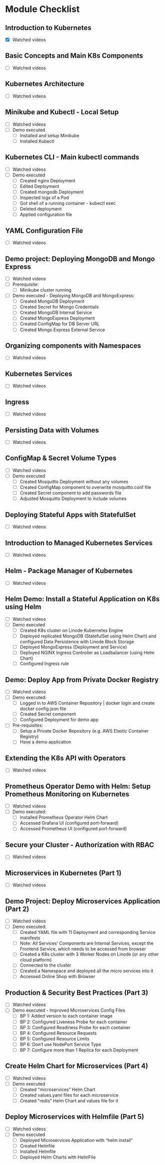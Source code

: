 # Module Checklist 

## Introduction to Kubernetes
 - [X] Watched videos
  
## Basic Concepts and Main K8s Components
 - [ ] Watched videos

## Kubernetes Architecture
 - [ ] Watched videos

## Minikube and Kubectl - Local Setup
 - [ ] Watched videos
 - [ ] Demo executed
   - [ ] Installed and setup Minikube
   - [ ] Installed Kubectl

## Kubernetes CLI - Main kubectl commands
 - [ ] Watched videos
 - [ ] Demo executed
   - [ ] Created nginx Deployment
   - [ ] Edited Deployment
   - [ ] Created mongodb Deployment
   - [ ] Inspected logs of a Pod
   - [ ] Got shell of a running container - kubectl exec
   - [ ] Deleted deployment
   - [ ] Applied configuration file

## YAML Configuration File
 - [ ] Watched videos

## Demo project: Deploying MongoDB and Mongo Express
 - [ ] Watched videos
 - [ ] Prerequisite:
   - [ ] Minikube cluster running
 - [ ] Demo executed - Deploying MongoDB and MongoExpress:
   - [ ] Created MongoDB Deployment
   - [ ] Created Secret for Mongo Credentials
   - [ ] Created MongoDB Internal Service
   - [ ] Created MongoExpress Deployment
   - [ ] Created ConfigMap for DB Server URL
   - [ ] Created Mongo Express External Service

## Organizing components with Namespaces
 - [ ] Watched videos

## Kubernetes Services
 - [ ] Watched videos

## Ingress
 - [ ] Watched videos

## Persisting Data with Volumes
 - [ ] Watched videos

## ConfigMap & Secret Volume Types
 - [ ] Watched videos
 - [ ] Demo executed
   - [ ] Created Mosquitto Deployment without any volumes
   - [ ] Created ConfigMap component to overwrite mosquitto.conf file
   - [ ] Created Secret component to add passwords file
   - [ ] Adjusted Mosquitto Deployment to include volumes

## Deploying Stateful Apps with StatefulSet
 - [ ] Watched videos

## Introduction to Managed Kubernetes Services
 - [ ] Watched videos

## Helm - Package Manager of Kubernetes
 - [ ] Watched videos

## Helm Demo: Install a Stateful Application on K8s using Helm
 - [ ] Watched videos
 - [ ] Demo executed
   - [ ] Created K8s cluster on Linode Kubernetes Engine
   - [ ] Deployed replicated MongoDB (StatefulSet using Helm Chart) and configured Data Persistence with Linode Block Storage
   - [ ] Deployed MongoExpress (Deployment and Service)
   - [ ] Deployed NGINX Ingress Controller as Loadbalancer (using Helm Chart)
   - [ ] Configured Ingress rule

## Demo: Deploy App from Private Docker Registry
 - [ ] Watched videos
 - [ ] Demo executed:
   - [ ] Logged in to AWS Container Repository | docker login and create docker config.json file
   - [ ] Created Secret component
   - [ ] Configured Deployment for demo app
 - [ ] Pre-requisites:
   - [ ] Setup a Private Docker Repository (e.g. AWS Elastic Container Registry)
   - [ ] Have a demo application

## Extending the K8s API with Operators
 - [ ] Watched videos

## Prometheus Operator Demo with Helm: Setup Prometheus Monitoring on Kubernetes
 - [ ] Watched videos
 - [ ] Demo executed:
   - [ ] Installed Prometheus Operator Helm Chart
   - [ ] Accessed Grafana UI (configured port-forward)
   - [ ] Accessed Prometheus UI (configured port-forward)

## Secure your Cluster - Authorization with RBAC
 - [ ] Watched videos

## Microservices in Kubernetes (Part 1)
 - [ ] Watched videos

## Demo Project: Deploy Microservices Application (Part 2)
 - [ ] Watched videos
 - [ ] Demo executed:
   - [ ] Created YAML file with 11 Deployment and corresponding Service manifests
   - [ ] Note: All Services’ Components are Internal Services, except the Frontend Service, which needs to be accessed from browser
   - [ ] Created a K8s cluster with 3 Worker Nodes on Linode (or any other cloud platform)
   - [ ] Connected to the cluster
   - [ ] Created a Namespace and deployed all the micro services into it
   - [ ] Accessed Online Shop with Browser

## Production & Security Best Practices  (Part 3)
 - [ ] Watched videos
 - [ ] Demo executed - Improved Microservices Config Files
   - [ ] BP 1: Added version to each container image
   - [ ] BP 2: Configured Liveness Probe for each container
   - [ ] BP 3: Configured Readiness Probe for each container
   - [ ] BP 4: Configured Resource Requests
   - [ ] BP 5: Configured Resource Limits
   - [ ] BP 6: Don’t use NodePort Service Type
   - [ ] BP 7: Configure more than 1 Replica for each Deployment

## Create Helm Chart for Microservices (Part 4)
 - [ ] Watched videos
 - [ ] Demo executed
   - [ ] Created “microservices” Helm Chart
   - [ ] Created values.yaml files for each microservice
   - [ ] Created “redis” Helm Chart and values file for it

## Deploy Microservices with Helmfile (Part 5)
 - [ ] Watched videos
 - [ ] Demo executed
   - [ ] Deployed Microservices Application with “helm install”
   - [ ] Created Helmfile
   - [ ] Installed Helmfile
   - [ ] Deployed Helm Charts with HelmFile